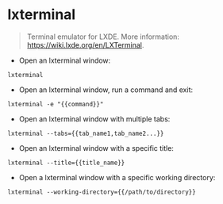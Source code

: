 # lxterminal

> Terminal emulator for LXDE.
> More information: <https://wiki.lxde.org/en/LXTerminal>.

- Open an lxterminal window:

`lxterminal`

- Open an lxterminal window, run a command and exit:

`lxterminal -e "{{command}}"`

- Open an lxterminal window with multiple tabs:

`lxterminal --tabs={{tab_name1,tab_name2...}}`

- Open an lxterminal window with a specific title:

`lxterminal --title={{title_name}}`

- Open a lxterminal window with a specific working directory:

`lxterminal --working-directory={{/path/to/directory}}`
